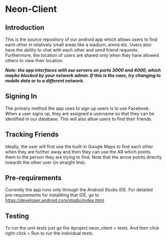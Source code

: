 # Neon-Client
## Introduction
This is the source repository of our android app which allows
users to find each other in relatively small areas like a stadium,
arena etc. Users also have the ability to chat with each other and
send friend requests. Furthermore, the location of users are shared
only when they have allowed others to view their location.

_**Note: the app interfaces with our servers on ports 3000 and 4000,
which maybe blocked by your network admin. If this is the case,
try changing to mobile data or to a different network.**_

## Signing In
The primary method the app uses to sign up users is to use Facebook.
When a user signs up, they are assigned a username so that they
can be identified in our database. This will also allow users to
find their friends.

## Tracking Friends
Ideally, the user will first use the built-in Google Maps to find each other
when they are further away and then they can use the AR which points
them to the person they are trying to find. Note that the arrow points
directly towards the other user (in straight line).

## Pre-requirements
Currently the app runs only through the Android Studio IDE. For detailed
pre-requirements for installting that IDE, go to https://developer.android.com/studio/index.html

## Testing
To run the unit-tests just go the itproject.neon\_client > tests. And then
click right-click > Run <test-name> to run the individual tests.
